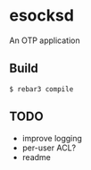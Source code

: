 esocksd
=====

An OTP application

Build
-----

    $ rebar3 compile


TODO
-----
- improve logging
- per-user ACL?
- readme